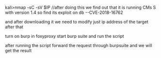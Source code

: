 kali>nmap -sC -sV $IP
//after doing this we find out that it is running CMs S with version 1.4
so find its exploit on db
--CVE-2018-16762

and after downloading it we need to modify just ip address of the target
after that

turn on burp in foxyproxy
start burp suite
and run the script

after running the script forward the request through burpsuite and we will get the result

